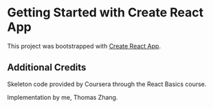 # Getting Started with Create React App

This project was bootstrapped with [Create React App](https://github.com/facebook/create-react-app).

## Additional Credits

Skeleton code provided by Coursera through the React Basics course.

Implementation by me, Thomas Zhang.
